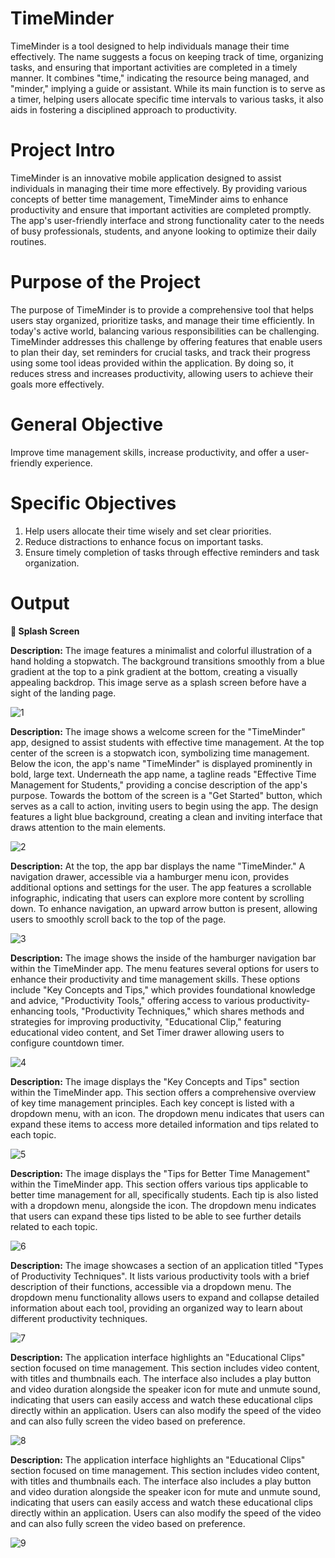 # TimeMinder

TimeMinder is a tool designed to help individuals manage their time effectively. The name suggests a focus on keeping track of time, organizing tasks, and ensuring that important activities are completed in a timely manner. It combines "time," indicating the resource being managed, and "minder," implying a guide or assistant. While its main function is to serve as a timer, helping users allocate specific time intervals to various tasks, it also aids in fostering a disciplined approach to productivity.

# Project Intro
TimeMinder is an innovative mobile application designed to assist individuals in managing their time more effectively. By providing various concepts of better time management, TimeMinder aims to enhance productivity and ensure that important activities are completed promptly. The app's user-friendly interface and strong functionality cater to the needs of busy professionals, students, and anyone looking to optimize their daily routines.

# Purpose of the Project
The purpose of TimeMinder is to provide a comprehensive tool that helps users stay organized, prioritize tasks, and manage their time efficiently. In today's active world, balancing various responsibilities can be challenging. TimeMinder addresses this challenge by offering features that enable users to plan their day, set reminders for crucial tasks, and track their progress using some tool ideas provided within the application. By doing so, it reduces stress and increases productivity, allowing users to achieve their goals more effectively.                  
# General Objective
Improve time management skills, increase productivity, and offer a user-friendly experience.

# Specific Objectives 
1. Help users allocate their time wisely and set clear priorities.
2. Reduce distractions to enhance focus on important tasks.
3. Ensure timely completion of tasks through effective reminders and task organization.

# Output
 **:pushpin: Splash Screen**
 
**Description:** The image features a minimalist and colorful illustration of a hand holding a stopwatch. The background transitions smoothly from a blue gradient at the top to a pink gradient at the bottom, creating a visually appealing backdrop. This image serve as a splash screen before have a sight of the landing page.

![1](https://github.com/user-attachments/assets/95461f02-bb7b-4e5c-9379-b5a1c39099e1)


**Description:** The image shows a welcome screen for the "TimeMinder" app, designed to assist students with effective time management. At the top center of the screen is a stopwatch icon, symbolizing time management. Below the icon, the app's name "TimeMinder" is displayed prominently in bold, large text. Underneath the app name, a tagline reads "Effective Time Management for Students," providing a concise description of the app's purpose. Towards the bottom of the screen is a "Get Started" button, which serves as a call to action, inviting users to begin using the app. The design features a light blue background, creating a clean and inviting interface that draws attention to the main elements.

![2](https://github.com/user-attachments/assets/951f1253-6b8d-4e23-972e-c7d26cb255d6)

**Description:** At the top, the app bar displays the name "TimeMinder." A navigation drawer, accessible via a hamburger menu icon, provides additional options and settings for the user. The app features a scrollable infographic, indicating that users can explore more content by scrolling down. To enhance navigation, an upward arrow button is present, allowing users to smoothly scroll back to the top of the page.

![3](https://github.com/user-attachments/assets/b7801d93-d339-4de5-818c-c6e913c81968)

**Description:** The image shows the inside of the hamburger navigation bar within the TimeMinder app. The menu features several options for users to enhance their productivity and time management skills. These options include "Key Concepts and Tips," which provides foundational knowledge and advice, "Productivity Tools," offering access to various productivity-enhancing tools, "Productivity Techniques," which shares methods and strategies for improving productivity, "Educational Clip," featuring educational video content, and Set Timer drawer allowing users to configure countdown timer.

![4](https://github.com/user-attachments/assets/8b502a5a-2e47-41e7-9891-9a4a5008f4f5)

**Description:** The image displays the "Key Concepts and Tips" section within the TimeMinder app. This section offers a comprehensive overview of key time management principles. Each key concept is listed with a dropdown menu, with an icon. The dropdown menu indicates that users can expand these items to access more detailed information and tips related to each topic.


![5](https://github.com/user-attachments/assets/4384f43f-15a2-40f3-ab79-8a4f5a48ae5f)


**Description:** The image displays the "Tips for Better Time Management" within the TimeMinder app. This section offers various tips applicable to better time management for all, specifically students. Each tip is also listed with a dropdown menu, alongside the icon. The dropdown menu indicates that users can expand these tips listed to be able to see further details related to each topic.

![6](https://github.com/user-attachments/assets/8298fdef-d12b-4dd5-bc77-3a42bd240826)



**Description:** The image showcases a section of an application titled "Types of Productivity Techniques". It lists various productivity tools with a brief description of their functions, accessible via a dropdown menu. The dropdown menu functionality allows users to expand and collapse detailed information about each tool, providing an organized way to learn about different productivity techniques.

![7](https://github.com/user-attachments/assets/d94df04c-febb-4f66-b2b9-f24f0289e706)

**Description:** The application interface highlights an "Educational Clips" section focused on time management. This section includes video content, with titles and thumbnails each. The interface also includes a play button and video duration alongside the speaker icon for mute and unmute sound, indicating that users can easily access and watch these educational clips directly within an application. Users can also modify the speed of the video and can also fully screen the video based on preference.

![8](https://github.com/user-attachments/assets/fdab1509-9093-427e-bc11-77ffa9022e2d)


**Description:** The application interface highlights an "Educational Clips" section focused on time management. This section includes video content, with titles and thumbnails each. The interface also includes a play button and video duration alongside the speaker icon for mute and unmute sound, indicating that users can easily access and watch these educational clips directly within an application. Users can also modify the speed of the video and can also fully screen the video based on preference.

![9](https://github.com/user-attachments/assets/c8b98aba-8b19-411c-a24d-73d5c48d7e55)
